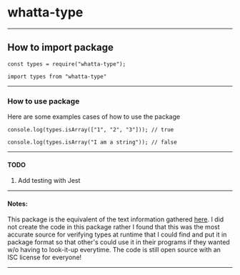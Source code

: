 # whatta-type
---

## **How to import package**
```
const types = require("whatta-type");

import types from "whatta-type"
```

---

### **How to use package**
Here are some examples cases of how to use the package
```
console.log(types.isArray(["1", "2", "3"])); // true

console.log(types.isArray("I am a string")); // false
```
---

#### **TODO**
1. Add testing with Jest
---

#### **Notes:**
This package is the equivalent of the text information gathered [here](https://webbjocke.com/javascript-check-data-types/). I did not create the code in this package rather I found that this was the most accurate source for verifying types at runtime that I could find and put it in package format so that other's could use it in their programs if they wanted w/o having to look-it-up everytime. The code is still open source with an ISC license for everyone!

---